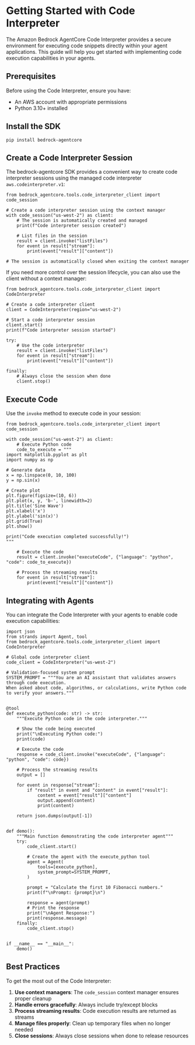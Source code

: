 # Getting Started with Code Interpreter

The Amazon Bedrock AgentCore Code Interpreter provides a secure environment for executing code snippets directly within your agent applications. This guide will help you get started with implementing code execution capabilities in your agents.

## Prerequisites

Before using the Code Interpreter, ensure you have:

- An AWS account with appropriate permissions
- Python 3.10+ installed

## Install the SDK

```
pip install bedrock-agentcore
```

## Create a Code Interpreter Session

The bedrock-agentcore SDK provides a convenient way to create code interpreter sessions using the managed code interpreter `aws.codeinterpreter.v1`:

```
from bedrock_agentcore.tools.code_interpreter_client import code_session

# Create a code interpreter session using the context manager
with code_session("us-west-2") as client:
    # The session is automatically created and managed
    print(f"Code interpreter session created")

    # List files in the session
    result = client.invoke("listFiles")
    for event in result["stream"]:
        print(event["result"]["content"])

# The session is automatically closed when exiting the context manager
```

If you need more control over the session lifecycle, you can also use the client without a context manager:

```
from bedrock_agentcore.tools.code_interpreter_client import CodeInterpreter

# Create a code interpreter client
client = CodeInterpreter(region="us-west-2")

# Start a code interpreter session
client.start()
print(f"Code interpreter session started")

try:
    # Use the code interpreter
    result = client.invoke("listFiles")
    for event in result["stream"]:
        print(event["result"]["content"])

finally:
    # Always close the session when done
    client.stop()
```

## Execute Code

Use the `invoke` method to execute code in your session:

```
from bedrock_agentcore.tools.code_interpreter_client import code_session

with code_session("us-west-2") as client:
    # Execute Python code
    code_to_execute = """
import matplotlib.pyplot as plt
import numpy as np

# Generate data
x = np.linspace(0, 10, 100)
y = np.sin(x)

# Create plot
plt.figure(figsize=(10, 6))
plt.plot(x, y, 'b-', linewidth=2)
plt.title('Sine Wave')
plt.xlabel('x')
plt.ylabel('sin(x)')
plt.grid(True)
plt.show()

print("Code execution completed successfully!")
"""

    # Execute the code
    result = client.invoke("executeCode", {"language": "python", "code": code_to_execute})

    # Process the streaming results
    for event in result["stream"]:
        print(event["result"]["content"])
```

## Integrating with Agents

You can integrate the Code Interpreter with your agents to enable code execution capabilities:

```
import json
from strands import Agent, tool
from bedrock_agentcore.tools.code_interpreter_client import CodeInterpreter

# Global code interpreter client
code_client = CodeInterpreter("us-west-2")

# Validation-focused system prompt
SYSTEM_PROMPT = """You are an AI assistant that validates answers through code execution.
When asked about code, algorithms, or calculations, write Python code to verify your answers."""


@tool
def execute_python(code: str) -> str:
    """Execute Python code in the code interpreter."""

    # Show the code being executed
    print("\nExecuting Python code:")
    print(code)

    # Execute the code
    response = code_client.invoke("executeCode", {"language": "python", "code": code})

    # Process the streaming results
    output = []

    for event in response["stream"]:
        if "result" in event and "content" in event["result"]:
            content = event["result"]["content"]
            output.append(content)
            print(content)

    return json.dumps(output[-1])


def demo():
    """Main function demonstrating the code interpreter agent"""
    try:
        code_client.start()

        # Create the agent with the execute_python tool
        agent = Agent(
            tools=[execute_python],
            system_prompt=SYSTEM_PROMPT,
        )

        prompt = "Calculate the first 10 Fibonacci numbers."
        print(f"\nPrompt: {prompt}\n")

        response = agent(prompt)
        # Print the response
        print("\nAgent Response:")
        print(response.message)
    finally:
        code_client.stop()


if __name__ == "__main__":
    demo()
```

## Best Practices

To get the most out of the Code Interpreter:

1. **Use context managers**: The `code_session` context manager ensures proper cleanup
1. **Handle errors gracefully**: Always include try/except blocks
1. **Process streaming results**: Code execution results are returned as streams
1. **Manage files properly**: Clean up temporary files when no longer needed
1. **Close sessions**: Always close sessions when done to release resources
